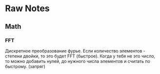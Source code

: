 # Raw Notes
## Math
### FFT
Дискретное преобразование фурье. Если количество элементов - степени двойки, то это будет FFT (быстрое).
Когда у тебя не это число, то можно добавить нулей, до нужного числа элементов и считать по быстрому. (запряг)
